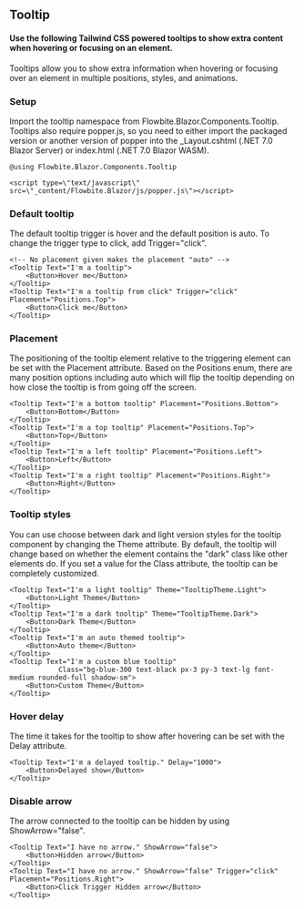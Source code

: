 ## Tooltip
    
#### Use the following Tailwind CSS powered tooltips to show extra content when hovering or focusing on an element.

Tooltips allow you to show extra information when hovering or focusing over an element in multiple positions, styles, and animations.
### Setup
Import the tooltip namespace from Flowbite.Blazor.Components.Tooltip. Tooltips also require popper.js, so you need to either import the packaged        version or another version of popper into the _Layout.cshtml (.NET 7.0 Blazor Server) or index.html (.NET 7.0 Blazor WASM).

```razor
@using Flowbite.Blazor.Components.Tooltip
```

```razor            
<script type=\"text/javascript\" src=\"_content/Flowbite.Blazor/js/popper.js\"></script>
```

### Default tooltip
The default tooltip trigger is hover and the default position is auto. To change the trigger type to click, add Trigger="click".
        
```razor
<!-- No placement given makes the placement "auto" -->
<Tooltip Text="I'm a tooltip">
    <Button>Hover me</Button>
</Tooltip>
<Tooltip Text="I'm a tooltip from click" Trigger="click" Placement="Positions.Top">
    <Button>Click me</Button>
</Tooltip>
```
    
### Placement
The positioning of the tooltip element relative to the triggering element can be set with the Placement attribute. Based on the Positions enum, there are many position options including auto which will flip the tooltip depending on how close the tooltip is from going off the screen. 
        
```razor
<Tooltip Text="I'm a bottom tooltip" Placement="Positions.Bottom">
    <Button>Bottom</Button>
</Tooltip>
<Tooltip Text="I'm a top tooltip" Placement="Positions.Top">
    <Button>Top</Button>
</Tooltip>
<Tooltip Text="I'm a left tooltip" Placement="Positions.Left">
    <Button>Left</Button>
</Tooltip>
<Tooltip Text="I'm a right tooltip" Placement="Positions.Right">
    <Button>Right</Button>
</Tooltip>
```
    
### Tooltip styles

You can use choose between dark and light version styles for the tooltip component by changing the Theme attribute. By default, the tooltip will change based on whether the element contains the "dark" class like other elements do. If you set a value for the Class attribute, the tooltip can be completely customized.

```razor
<Tooltip Text="I'm a light tooltip" Theme="TooltipTheme.Light">
    <Button>Light Theme</Button>
</Tooltip>
<Tooltip Text="I'm a dark tooltip" Theme="TooltipTheme.Dark">
    <Button>Dark Theme</Button>
</Tooltip>
<Tooltip Text="I'm an auto themed tooltip">
    <Button>Auto theme</Button>
</Tooltip>
<Tooltip Text="I'm a custom blue tooltip"
            Class="bg-blue-300 text-black px-3 py-3 text-lg font-medium rounded-full shadow-sm">
    <Button>Custom Theme</Button>
</Tooltip>
```
    
### Hover delay
The time it takes for the tooltip to show after hovering can be set with the Delay attribute.
        
```razor
<Tooltip Text="I'm a delayed tooltip." Delay="1000">
    <Button>Delayed show</Button>
</Tooltip>
```
    
### Disable arrow
The arrow connected to the tooltip can be hidden by using ShowArrow="false".
   
```razor
<Tooltip Text="I have no arrow." ShowArrow="false">
    <Button>Hidden arrow</Button>
</Tooltip>
<Tooltip Text="I have no arrow." ShowArrow="false" Trigger="click" Placement="Positions.Right">
    <Button>Click Trigger Hidden arrow</Button>
</Tooltip>
```